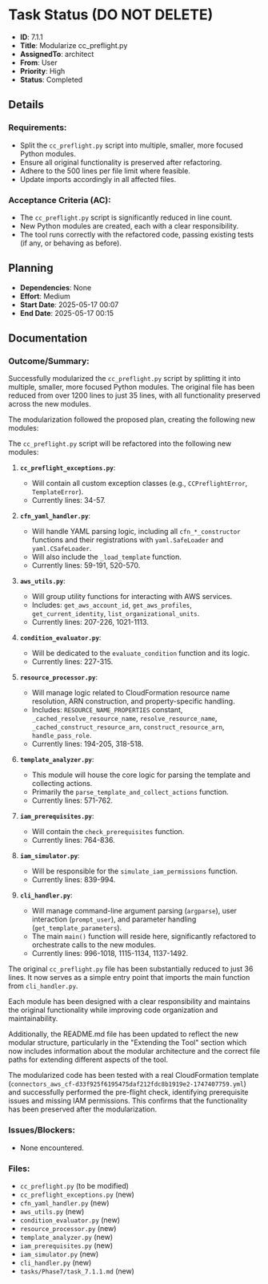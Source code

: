 # Task Status (DO NOT DELETE)
- **ID**: 7.1.1
- **Title**: Modularize cc_preflight.py
- **AssignedTo**: architect
- **From**: User
- **Priority**: High
- **Status**: Completed
## Details
### Requirements:
- Split the `cc_preflight.py` script into multiple, smaller, more focused Python modules.
- Ensure all original functionality is preserved after refactoring.
- Adhere to the 500 lines per file limit where feasible.
- Update imports accordingly in all affected files.
### Acceptance Criteria (AC):
- The `cc_preflight.py` script is significantly reduced in line count.
- New Python modules are created, each with a clear responsibility.
- The tool runs correctly with the refactored code, passing existing tests (if any, or behaving as before).
## Planning
- **Dependencies**: None
- **Effort**: Medium
- **Start Date**: 2025-05-17 00:07
- **End Date**: 2025-05-17 00:15
## Documentation
### Outcome/Summary:
Successfully modularized the `cc_preflight.py` script by splitting it into multiple, smaller, more focused Python modules. The original file has been reduced from over 1200 lines to just 35 lines, with all functionality preserved across the new modules.

The modularization followed the proposed plan, creating the following new modules:

The `cc_preflight.py` script will be refactored into the following new modules:

1.  **`cc_preflight_exceptions.py`**:
    *   Will contain all custom exception classes (e.g., `CCPreflightError`, `TemplateError`).
    *   Currently lines: 34-57.

2.  **`cfn_yaml_handler.py`**:
    *   Will handle YAML parsing logic, including all `cfn_*_constructor` functions and their registrations with `yaml.SafeLoader` and `yaml.CSafeLoader`.
    *   Will also include the `_load_template` function.
    *   Currently lines: 59-191, 520-570.

3.  **`aws_utils.py`**:
    *   Will group utility functions for interacting with AWS services.
    *   Includes: `get_aws_account_id`, `get_aws_profiles`, `get_current_identity`, `list_organizational_units`.
    *   Currently lines: 207-226, 1021-1113.

4.  **`condition_evaluator.py`**:
    *   Will be dedicated to the `evaluate_condition` function and its logic.
    *   Currently lines: 227-315.

5.  **`resource_processor.py`**:
    *   Will manage logic related to CloudFormation resource name resolution, ARN construction, and property-specific handling.
    *   Includes: `RESOURCE_NAME_PROPERTIES` constant, `_cached_resolve_resource_name`, `resolve_resource_name`, `_cached_construct_resource_arn`, `construct_resource_arn`, `handle_pass_role`.
    *   Currently lines: 194-205, 318-518.

6.  **`template_analyzer.py`**:
    *   This module will house the core logic for parsing the template and collecting actions.
    *   Primarily the `parse_template_and_collect_actions` function.
    *   Currently lines: 571-762.

7.  **`iam_prerequisites.py`**:
    *   Will contain the `check_prerequisites` function.
    *   Currently lines: 764-836.

8.  **`iam_simulator.py`**:
    *   Will be responsible for the `simulate_iam_permissions` function.
    *   Currently lines: 839-994.

9.  **`cli_handler.py`**:
    *   Will manage command-line argument parsing (`argparse`), user interaction (`prompt_user`), and parameter handling (`get_template_parameters`).
    *   The main `main()` function will reside here, significantly refactored to orchestrate calls to the new modules.
    *   Currently lines: 996-1018, 1115-1134, 1137-1492.

The original `cc_preflight.py` file has been substantially reduced to just 36 lines. It now serves as a simple entry point that imports the main function from `cli_handler.py`.

Each module has been designed with a clear responsibility and maintains the original functionality while improving code organization and maintainability.

Additionally, the README.md file has been updated to reflect the new modular structure, particularly in the "Extending the Tool" section which now includes information about the modular architecture and the correct file paths for extending different aspects of the tool.

The modularized code has been tested with a real CloudFormation template (`connectors_aws_cf-d33f925f6195475daf212fdc8b1919e2-1747407759.yml`) and successfully performed the pre-flight check, identifying prerequisite issues and missing IAM permissions. This confirms that the functionality has been preserved after the modularization.

### Issues/Blockers:
- None encountered.
### Files:
- `cc_preflight.py` (to be modified)
- `cc_preflight_exceptions.py` (new)
- `cfn_yaml_handler.py` (new)
- `aws_utils.py` (new)
- `condition_evaluator.py` (new)
- `resource_processor.py` (new)
- `template_analyzer.py` (new)
- `iam_prerequisites.py` (new)
- `iam_simulator.py` (new)
- `cli_handler.py` (new)
- `tasks/Phase7/task_7.1.1.md` (new)